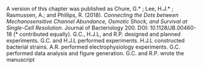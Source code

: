 A version of this chapter was published as Chure, G.* ; Lee, H.J.* ;
Rasmussen, A.; and Phillips, R. (2018). *Connecting the Dots between
Mechanosensitive Channel Abundance, Osmotic Shock, and Survival at
Single-Cell Resolution.* Journal of Bacteriology 200. DOI: 10.1128/JB.00460-18 (* contributed equally). 
G.C., H.J.L, and R.P. designed and planned experiments. G.C. and H.J.L performed
experiments. H.J.L constructed bacterial strains. A.R. performed
electrophysiology experiments. G.C. performed data analysis and figure
generation. G.C. and R.P. wrote the manuscript
